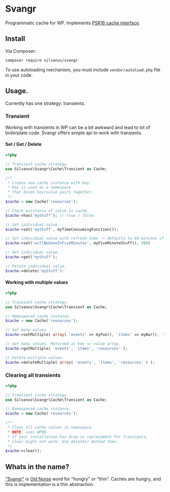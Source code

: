 # Svangr
Programmatic cache for WP. Implements [PSR16 cache interface](https://www.php-fig.org/psr/psr-16/).

## Install

Via Composer:

`composer require silvanus/svangr`

To use autoloading mechanism, you must include `vendor/autoload.php` file in your code.

## Usage.

Currently has one strategy: transients.

### Transient

Working with transients in WP can be a bit awkward and lead to lot of boilerplate code. Svangr offers simple api to work with transients.


#### Set / Get / Delete
```php
<?php

// Transient cache strategy.
use Silvanus\Svangr\Cache\Transient as Cache;

/**
 * Create new cache instance with key.
 * Key is used as a namespace
 * that binds key/value pairs together.
 */
$cache = new Cache('resources');

// Check existance of value in cache.
$cache->has('myStuff'); // true / false.

// Set individual value.
$cache->set('myStuff', myTimeConsumingFunction());

// Set individual value with refresh time -> defaults to 60 minutes if empty.
$cache->set('willBeGoneInFiveMinutes', myFiveMinuteStuff(), 300)

// Get individual value.
$cache->get('myStuff');

// Delete individual value.
$cache->delete('myStuff'):

```

#### Working with multiple values
```php
<?php

// Transient cache strategy.
use Silvanus\Svangr\Cache\Transient as Cache;

// Namespaced cache instance.
$cache = new Cache('resources');

// Set many values
$cache->setMultiple( array( 'events' => myFoo(), 'items' => myBar(), 'resources' => myBaz() ) );

// Get many values. Returned as key => value array.
$cache->getMultiple( 'events', 'items', 'resources' );

// Delete multiple values.
$cache->deleteMultiple( array( 'events', 'items', 'resources' ) ):

```

### Clearing all transients

```php
<?php

// Transient cache strategy.
use Silvanus\Svangr\Cache\Transient as Cache;

// Namespaced cache instance.
$cache = new Cache('resources');

/**
 * Clear all cache values in namespace.
 * NOTE: uses WPDB.
 * If your installation has drop-in replacement for transients,
 * clear might not work. Use delete() method then.
 */
$cache->clear();

```

## Whats in the name?

["Svangr"](https://en.wiktionary.org/wiki/svangr) is [Old Norse](https://en.wikipedia.org/wiki/Old_Norse) word for "hungry" or "thin". Caches are hungry, and this is implementation is a thin abstraction.
